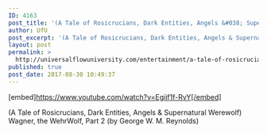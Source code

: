 ```yaml
---
ID: 4163
post_title: '(A Tale of Rosicrucians, Dark Entities, Angels &#038; Supernatural Werewolf) Wagner, the WehrWolf, Part 2'
author: UfU
post_excerpt: '(A Tale of Rosicrucians, Dark Entities, Angels & Supernatural Werewolf) Wagner, the WehrWolf, Part 2 (by George W. M. Reynolds)'
layout: post
permalink: >
  http://universalflowuniversity.com/entertainment/a-tale-of-rosicrucians-dark-entities-angels-supernatural-werewolf-wagner-the-wehrwolf-part-2/
published: true
post_date: 2017-08-30 10:49:37
---
```

[embed]https://www.youtube.com/watch?v=Egiif1f-RvY[/embed]<br>
<p>(A Tale of Rosicrucians, Dark Entities, Angels & Supernatural Werewolf) Wagner, the WehrWolf, Part 2 (by George W. M. Reynolds)</p>